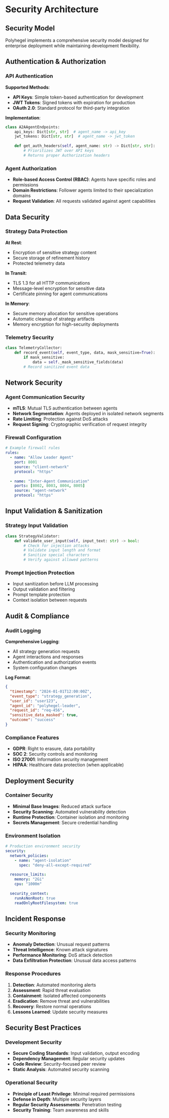 # Security Architecture

## Security Model

Polyhegel implements a comprehensive security model designed for enterprise deployment while maintaining development flexibility.

## Authentication & Authorization

### API Authentication
**Supported Methods**:
- **API Keys**: Simple token-based authentication for development
- **JWT Tokens**: Signed tokens with expiration for production
- **OAuth 2.0**: Standard protocol for third-party integration

**Implementation**:
```python
class A2AAgentEndpoints:
    api_keys: Dict[str, str]  # agent_name -> api_key
    jwt_tokens: Dict[str, str]  # agent_name -> jwt_token
    
    def get_auth_headers(self, agent_name: str) -> Dict[str, str]:
        # Prioritizes JWT over API keys
        # Returns proper Authorization headers
```

### Agent Authorization
- **Role-based Access Control (RBAC)**: Agents have specific roles and permissions
- **Domain Restrictions**: Follower agents limited to their specialization domains
- **Request Validation**: All requests validated against agent capabilities

## Data Security

### Strategy Data Protection
**At Rest**:
- Encryption of sensitive strategy content
- Secure storage of refinement history
- Protected telemetry data

**In Transit**:
- TLS 1.3 for all HTTP communications
- Message-level encryption for sensitive data
- Certificate pinning for agent communications

**In Memory**:
- Secure memory allocation for sensitive operations
- Automatic cleanup of strategy artifacts
- Memory encryption for high-security deployments

### Telemetry Security
```python
class TelemetryCollector:
    def record_event(self, event_type, data, mask_sensitive=True):
        if mask_sensitive:
            data = self._mask_sensitive_fields(data)
        # Record sanitized event data
```

## Network Security

### Agent Communication Security
- **mTLS**: Mutual TLS authentication between agents
- **Network Segmentation**: Agents deployed in isolated network segments
- **Rate Limiting**: Protection against DoS attacks
- **Request Signing**: Cryptographic verification of request integrity

### Firewall Configuration
```yaml
# Example firewall rules
rules:
  - name: "Allow Leader Agent"
    port: 8001
    source: "client-network"
    protocol: "https"
  
  - name: "Inter-Agent Communication"
    ports: [8002, 8003, 8004, 8005]
    source: "agent-network"
    protocol: "https"
```

## Input Validation & Sanitization

### Strategy Input Validation
```python
class StrategyValidator:
    def validate_user_input(self, input_text: str) -> bool:
        # Check for injection attacks
        # Validate input length and format
        # Sanitize special characters
        # Verify against allowed patterns
```

### Prompt Injection Protection
- Input sanitization before LLM processing
- Output validation and filtering
- Prompt template protection
- Context isolation between requests

## Audit & Compliance

### Audit Logging
**Comprehensive Logging**:
- All strategy generation requests
- Agent interactions and responses
- Authentication and authorization events
- System configuration changes

**Log Format**:
```json
{
  "timestamp": "2024-01-01T12:00:00Z",
  "event_type": "strategy_generation",
  "user_id": "user123",
  "agent_id": "polyhegel-leader",
  "request_id": "req-456",
  "sensitive_data_masked": true,
  "outcome": "success"
}
```

### Compliance Features
- **GDPR**: Right to erasure, data portability
- **SOC 2**: Security controls and monitoring
- **ISO 27001**: Information security management
- **HIPAA**: Healthcare data protection (when applicable)

## Deployment Security

### Container Security
- **Minimal Base Images**: Reduced attack surface
- **Security Scanning**: Automated vulnerability detection
- **Runtime Protection**: Container isolation and monitoring
- **Secrets Management**: Secure credential handling

### Environment Isolation
```yaml
# Production environment security
security:
  network_policies:
    - name: "agent-isolation"
      spec: "deny-all-except-required"
  
  resource_limits:
    memory: "2Gi"
    cpu: "1000m"
  
  security_context:
    runAsNonRoot: true
    readOnlyRootFilesystem: true
```

## Incident Response

### Security Monitoring
- **Anomaly Detection**: Unusual request patterns
- **Threat Intelligence**: Known attack signatures
- **Performance Monitoring**: DoS attack detection
- **Data Exfiltration Protection**: Unusual data access patterns

### Response Procedures
1. **Detection**: Automated monitoring alerts
2. **Assessment**: Rapid threat evaluation
3. **Containment**: Isolated affected components
4. **Eradication**: Remove threat and vulnerabilities
5. **Recovery**: Restore normal operations
6. **Lessons Learned**: Update security measures

## Security Best Practices

### Development Security
- **Secure Coding Standards**: Input validation, output encoding
- **Dependency Management**: Regular security updates
- **Code Review**: Security-focused peer review
- **Static Analysis**: Automated security scanning

### Operational Security
- **Principle of Least Privilege**: Minimal required permissions
- **Defense in Depth**: Multiple security layers
- **Regular Security Assessments**: Penetration testing
- **Security Training**: Team awareness and skills